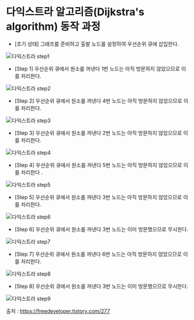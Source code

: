 # 다익스트라 알고리즘(Dijkstra's algorithm) 동작 과정

* [초기 상태] 그래프를 준비하고 출발 노드를 설정하여 우선순위 큐에 삽입한다.

![다익스트라 step1](https://user-images.githubusercontent.com/56071088/118376373-93281700-b602-11eb-9544-6964a1a8e156.png)

* [Step 1] 우선순위 큐에서 원소를 꺼낸다 1번 노드는 아직 방문하지 않았으므로 이를 처리한다.

![다익스트라 step2](https://user-images.githubusercontent.com/56071088/118376390-a1763300-b602-11eb-9936-fb3b44856879.png)

* [Step 2] 우선순위 큐에서 원소를 꺼낸다 4번 노드는 아직 방문하지 않았으므로 이를 처리한다.

![다익스트라 step3](https://user-images.githubusercontent.com/56071088/118376394-a89d4100-b602-11eb-9d66-cc85c9006394.png)

* [Step 3] 우선순위 큐에서 원소를 꺼낸다 2번 노드는 아직 방문하지 않았으므로 이를 처리한다.

![다익스트라 step4](https://user-images.githubusercontent.com/56071088/118376398-afc44f00-b602-11eb-9d56-3784c35d9b60.png)

* [Step 4] 우선순위 큐에서 원소를 꺼낸다 5번 노드는 아직 방문하지 않았으므로 이를 처리한다
.

![다익스트라 step5](https://user-images.githubusercontent.com/56071088/118376409-b9e64d80-b602-11eb-8b45-3f4a128f747e.png)

* [Step 5] 우선순위 큐에서 원소를 꺼낸다 3번 노드는 아직 방문하지 않았으므로 이를 처리한다.

![다익스트라 step6](https://user-images.githubusercontent.com/56071088/118376416-c23e8880-b602-11eb-9ce1-b53d1b13d02d.png)

* [Step 6] 우선순위 큐에서 원소를 꺼낸다 3번 노드는 이미 방문했으므로 무시한다.

![다익스트라 step7](https://user-images.githubusercontent.com/56071088/118376419-c9fe2d00-b602-11eb-8174-b495e8542d92.png)

* [Step 7] 우선순위 큐에서 원소를 꺼낸다 6번 노드는 아직 방문하지 않았으므로 이를 처리한다.

![다익스트라 step8](https://user-images.githubusercontent.com/56071088/118376422-d08ca480-b602-11eb-981d-3637a2c6d214.png)

* [Step 8] 우선순위 큐에서 원소를 꺼낸다 3번 노드는 이미 방문했으므로 무시한다.

![다익스트라 step9](https://user-images.githubusercontent.com/56071088/118376430-d5e9ef00-b602-11eb-80d0-14f9181e1f1c.png)


출처 : https://freedeveloper.tistory.com/277